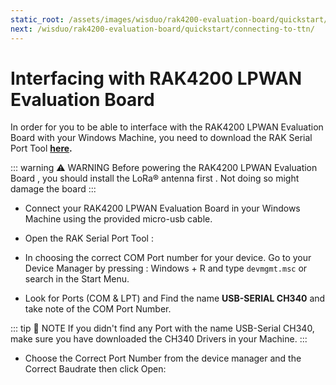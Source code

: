```yaml
---
static_root: /assets/images/wisduo/rak4200-evaluation-board/quickstart/3.interfacing/
next: /wisduo/rak4200-evaluation-board/quickstart/connecting-to-ttn/
---
```


# Interfacing with RAK4200 LPWAN Evaluation Board

In order for you to be able to interface with the RAK4200 LPWAN Evaluation Board with your Windows Machine, you need to download the RAK Serial Port Tool **[here](https://downloads.rakwireless.com/en/LoRa/Tools/RAK_SERIAL_PORT_TOOL_V1.2.1.zip).**

::: warning ⚠️ WARNING
Before powering the RAK4200 LPWAN Evaluation Board , you should install the LoRa® antenna first . Not doing so might damage the board
:::

- Connect your RAK4200 LPWAN Evaluation Board in your Windows Machine using the provided micro-usb cable.
  <rk-img
    :src="`${$frontmatter.static_root}/kq51hnmw5xoquykfd1dw.png`"
    width="70%"
    figure-number="1"
    caption="RAK4200 LPWAN Evaluation Board to Laptop Connection"
  />

- Open the RAK Serial Port Tool :
  <rk-img
    :src="`${$frontmatter.static_root}/gnm0smmpj2hiaaxv65m2.png`"
    width="100%"
    figure-number="2"
    caption="RAK Serial Port Tool"
  />

- In choosing the correct COM Port number for your device. Go to your Device Manager by pressing : Windows + R and type `devmgmt.msc` or search in the Start Menu.

<rk-img
  :src="`${$frontmatter.static_root}/cj2yhkexwphkmkscqoxb.png`"
  width="100%"
  figure-number="3"
  caption="Device Manager"
/>

- Look for Ports (COM & LPT) and Find the name **USB-SERIAL CH340** and take note of the COM Port Number.

::: tip 📝 NOTE
If you didn't find any Port with the name USB-Serial CH340, make sure you have downloaded the CH340 Drivers in your Machine.
:::

- Choose the Correct Port Number from the device manager and the Correct Baudrate then click Open:

<rk-img
  :src="`${$frontmatter.static_root}/gqq1izhoofyqj6ecrgaa.png`"
  width="100%"
  figure-number="4"
  caption="Correct Port Number and Correct Baud rate"
/>
